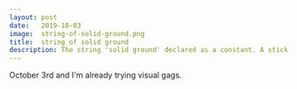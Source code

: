 ```yaml
---
layout: post
date:   2019-10-03
image:  string-of-solid-ground.png
title:  string of solid ground
description: The string 'solid ground' declared as a constant. A stick figure mocks the artist.
---
```


October 3rd and I'm already trying visual gags.
